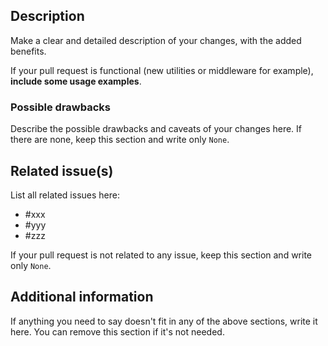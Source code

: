 ## Description

Make a clear and detailed description of your changes, with the added benefits.

If your pull request is functional (new utilities or middleware for example), **include some usage examples**.

### Possible drawbacks

Describe the possible drawbacks and caveats of your changes here. If there are none, keep this section and write only `None`.

## Related issue(s)

List all related issues here:

* #xxx
* #yyy
* #zzz

If your pull request is not related to any issue, keep this section and write only `None`.

## Additional information

If anything you need to say doesn't fit in any of the above sections, write it here. You can remove this section if it's not needed.

